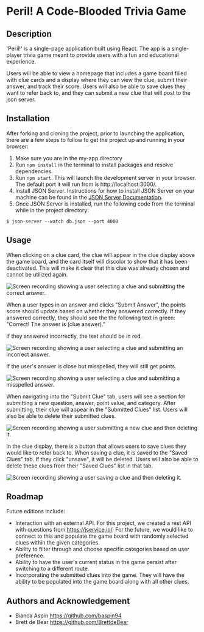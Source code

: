 # Peril! A Code-Blooded Trivia Game
## Description
'Peril!' is a single-page application built using React. The app is a single-player trivia game meant to provide users with a fun and educational experience.

Users will be able to view a homepage that includes a game board filled with clue cards and a display where they can view the clue, submit their answer, and track their score. Users will also be able to save clues they want to refer back to, and they can submit a new clue that will post to the json server. 

## Installation
After forking and cloning the project, prior to launching the application, there are a few steps to follow to get the project up and running in your browser:
1. Make sure you are in the my-app directory
2. Run `npm install` in the terminal to install packages and resolve dependencies.
3. Run `npm start`. This will launch the development server in your browser. The default port it will run from is http://localhost:3000/.
4. Install JSON Server. Instructions for how to install JSON Server on your machine can be found in the [JSON Server Documentation](https://www.npmjs.com/package/json-server).
5. Once JSON Server is installed, run the following code from the terminal while in the project directory:
```
$ json-server --watch db.json --port 4000
```

## Usage
When clicking on a clue card, the clue will appear in the clue display above the game board, and the card itself will discolor to show that it has been deactivated. This will make it clear that this clue was already chosen and cannot be utilized again.

![Screen recording showing a user selecting a clue and submitting the correct answer.](01_AnswerQuestionCorrectly.gif)

When a user types in an answer and clicks "Submit Answer", the points score should update based on whether they answered correctly. If they answered correctly, they should see the the following text in green: "Correct! The answer is (clue answer)." 

If they answered incorrectly, the text should be in red.

![Screen recording showing a user selecting a clue and submitting an incorrect answer.](02_AnswerQuestionIncorrectly.gif)

If the user's answer is close but misspelled, they will still get points.

![Screen recording showing a user selecting a clue and submitting a misspelled answer.](03_MisspellAnswer.gif)

When navigating into the "Submit Clue" tab, users will see a section for submitting a new question, answer, point value, and category. After submitting, their clue will appear in the "Submitted Clues" list. Users will also be able to delete their submitted clues.

![Screen recording showing a user submitting a new clue and then deleting it.](05_SubmitClueAndDelete.gif)

In the clue display, there is a button that allows users to save clues they would like to refer back to. When saving a clue, it is saved to the "Saved Clues" tab. If they click "unsave", it will be deleted. Users will also be able to delete these clues from their "Saved Clues" list in that tab.

![Screen recording showing a user saving a clue and then deleting it.](04_SaveQuestionAndDelete.gif)

## Roadmap
Future editions include:
- Interaction with an external API. For this project, we created a rest API with questions from https://jservice.io/. For the future, we would like to connect to this and populate the game board with randomly selected clues within the given categories.
- Ability to filter through and choose specific categories based on user preference.
- Ability to have the user's current status in the game persist after switching to a different route.
- Incorporating the submitted clues into the game. They will have the ability to be populated into the game board along with all other clues.

## Authors and Acknowledgement
- Bianca Aspin https://github.com/baspin94
- Brett de Bear https://github.com/BrettdeBear